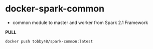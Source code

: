 # docker-spark-common
- common module to master and worker from Spark 2.1 Framework

**PULL**
```
docker push tobby48/spark-common:latest
```
